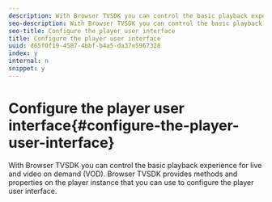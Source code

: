 ```yaml
---
description: With Browser TVSDK you can control the basic playback experience for live and video on demand (VOD). Browser TVSDK provides methods and properties on the player instance that you can use to configure the player user interface.
seo-description: With Browser TVSDK you can control the basic playback experience for live and video on demand (VOD). Browser TVSDK provides methods and properties on the player instance that you can use to configure the player user interface.
seo-title: Configure the player user interface
title: Configure the player user interface
uuid: d65f0f19-4587-4bbf-b4a5-da37e5967328
index: y
internal: n
snippet: y
---
```


# Configure the player user interface{#configure-the-player-user-interface}

With Browser TVSDK you can control the basic playback experience for live and video on demand (VOD). Browser TVSDK provides methods and properties on the player instance that you can use to configure the player user interface.


